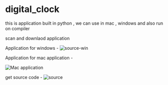 # digital_clock
this is application built in python , we can use in mac , windows and also run on compiler

scan and downlaod application

Application for windows - 
![source-win](https://github.com/user-attachments/assets/3a3318cf-1891-4401-ae05-0935b0f68189)

Application for mac application - 

![Mac application](https://github.com/user-attachments/assets/d1044714-ca28-4c91-b0a9-1a686fda0140)

get source code - 
![source](https://github.com/user-attachments/assets/e9a51872-9a3b-4898-9a96-d08fb8f39d51)


